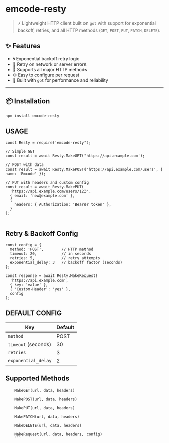 # emcode-resty

> ⚡ Lightweight HTTP client built on `got` with support for exponential backoff, retries, and all HTTP methods (`GET`, `POST`, `PUT`, `PATCH`, `DELETE`).

## ✨ Features

- 🌀 Exponential backoff retry logic  
- 🔁 Retry on network or server errors  
- 🚀 Supports all major HTTP methods  
- ⚙️ Easy to configure per request  
- 🔧 Built with `got` for performance and reliability  

---

## 📦 Installation

```bash
npm install emcode-resty

```
## USAGE
```code
const Resty = require('emcode-resty');

// Simple GET
const result = await Resty.MakeGET('https://api.example.com');

// POST with data
const result = await Resty.MakePOST('https://api.example.com/users', { name: 'Emcode' });

// PUT with headers and custom config
const result = await Resty.MakePUT(
  'https://api.example.com/users/123',
  { email: 'new@example.com' },
  {
    headers: { Authorization: 'Bearer token' },
  }
);


```

## Retry & Backoff Config
```code
const config = {
  method: 'POST',        // HTTP method
  timeout: 20,           // in seconds
  retries: 5,            // retry attempts
  exponential_delay: 3   // backoff factor (seconds)
};

const response = await Resty.MakeRequest(
  'https://api.example.com',
  { key: 'value' },
  { 'Custom-Header': 'yes' },
  config
);

```
## DEFAULT CONFIG
| Key                 | Default |
| ------------------- | ------- |
| `method`            | POST    |
| `timeout` (seconds) | 30      |
| `retries`           | 3       |
| `exponential_delay` | 2       |

## Supported Methods
```
    MakeGET(url, data, headers)

    MakePOST(url, data, headers)

    MakePUT(url, data, headers)

    MakePATCH(url, data, headers)

    MakeDELETE(url, data, headers)

    MakeRequest(url, data, headers, config)
    ```